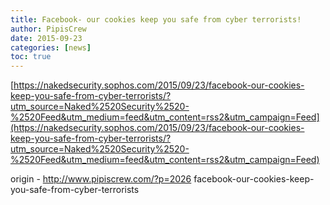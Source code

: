 ```yaml
---
title: Facebook- our cookies keep you safe from cyber terrorists!
author: PipisCrew
date: 2015-09-23
categories: [news]
toc: true
---
```


[https://nakedsecurity.sophos.com/2015/09/23/facebook-our-cookies-keep-you-safe-from-cyber-terrorists/?utm_source=Naked%2520Security%2520-%2520Feed&utm_medium=feed&utm_content=rss2&utm_campaign=Feed](https://nakedsecurity.sophos.com/2015/09/23/facebook-our-cookies-keep-you-safe-from-cyber-terrorists/?utm_source=Naked%2520Security%2520-%2520Feed&utm_medium=feed&utm_content=rss2&utm_campaign=Feed)

origin - http://www.pipiscrew.com/?p=2026 facebook-our-cookies-keep-you-safe-from-cyber-terrorists